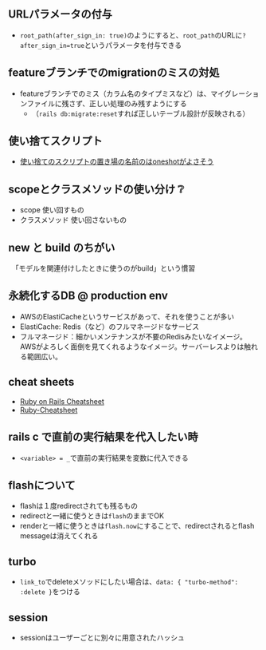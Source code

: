## URLパラメータの付与
- `root_path(after_sign_in: true)`のようにすると、`root_path`のURLに`?after_sign_in=true`というパラメータを付与できる

## featureブランチでのmigrationのミスの対処
- featureブランチでのミス（カラム名のタイプミスなど）は、マイグレーションファイルに残さず、正しい処理のみ残すようにする
  - （`rails db:migrate:reset`すれば正しいテーブル設計が反映される）

## 使い捨てスクリプト
- [使い捨てのスクリプトの置き場の名前のはoneshotがよさそう](https://shinkufencer.hateblo.jp/entry/2019/08/19/000000)


## scopeとクラスメソッドの使い分け ❔
- scope 使い回すもの
- クラスメソッド 使い回さないもの


## new と build のちがい
　「モデルを関連付けしたときに使うのがbuild」という慣習

## 永続化するDB @ production env
- AWSのElastiCacheというサービスがあって、それを使うことが多い
- ElastiCache: Redis（など）のフルマネージドなサービス
- フルマネージド：細かいメンテナンスが不要のRedisみたいなイメージ。AWSがよろしく面倒を見てくれるようなイメージ。サーバーレスよりは触れる範囲広い。

## cheat sheets
- [Ruby on Rails Cheatsheet](https://gist.github.com/mdang/95b4f54cadf12e7e0415)
- [Ruby-Cheatsheet](https://github.com/lifeparticle/Ruby-Cheatsheet)

## rails c で直前の実行結果を代入したい時
- `<variable> = _`で直前の実行結果を変数に代入できる

## flashについて
- flashは１度redirectされても残るもの
- redirectと一緒に使うときは`flash`のままでOK
- renderと一緒に使うときは`flash.now`にすることで、redirectされるとflash messageは消えてくれる

## turbo
- `link_to`でdeleteメソッドにしたい場合は、`data: { "turbo-method": :delete }`をつける
  

## session
- sessionはユーザーごとに別々に用意されたハッシュ